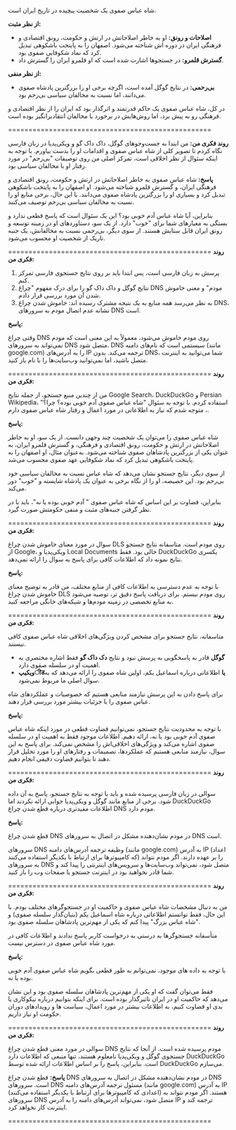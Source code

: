 
شاه عباس صفوی یک شخصیت پیچیده در تاریخ ایران است. 

**از نظر مثبت:**

* **اصلاحات و رونق:** او به خاطر اصلاحاتش در ارتش و حکومت، رونق اقتصادی و فرهنگی ایران در دوره اش شناخته می‌شود. اصفهان را به پایتخت باشکوهی تبدیل کرد که نماد شکوفایی صفوی بود.
* **گسترش قلمرو:**  در جستجوها اشارت شده است که او قلمرو ایران را گسترش داد.

**از نظر منفی:**

* **بی‌رحمی:** در نتایج گوگل آمده است،  اگرچه برخی او را بزرگترین پادشاه صفوی می‌دانند، اما نسبت به مخالفان سیاسی بی‌رحم بود.


در کل، شاه عباس صفوی یک حاکم قدرتمند و اثرگذار بود که ایران را از نظر اقتصادی و فرهنگی رو به پیش برد، اما روش‌هایش در برخورد با مخالفان انتقادبرانگیز بوده است. 


==================================================

**روند فکری من:** 
من ابتدا به جست‌وجوهای گوگل، داک داک گو و ویکی‌پدیا در زبان فارسی نگاه کردم تا تصویر کلی از شاه عباس صفوی و اقدامات او را بدست بیاورم. با توجه به اینکه سئوال از نظر اخلاقی است، تمرکز اصلی من روی توصیفات "بی‌رحم" در مورد رفتار او با مخالفان سیاسی بود.

**پاسخ:** 
شاه عباس صفوی به خاطر اصلاحاتش در ارتش و حکومت، رونق اقتصادی و فرهنگی ایران، و گسترش قلمرو شناخته می‌شود. او اصفهان را به پایتخت باشکوهی تبدیل کرد و بسیاری او را بزرگترین پادشاه صفوی می‌دانند. با این حال، برخی منابع او را نسبت به مخالفان سیاسی بی‌رحم توصیف می‌کنند. 

بنابراین، آیا شاه عباس آدم خوبی بود؟  این یک سئوال است که پاسخ قطعی ندارد و بستگی به معیارهای شما برای "خوب" دارد. از یک سو، دستاوردهای او در زمینه توسعه و رونق ایران قابل ستایش هستند. از سوی دیگر، بی‌رحمی نسبت به مخالفانش،  یک جنبه تاریک از شخصیت او محسوب می‌شود.



==================================================
**روند فکری من:**

1.  پرسش به زبان فارسی است، پس ابتدا باید بر روی نتایج جستجوی فارسی تمرکز کنم.
2.  نتایج گوگل و داک داک گو را برای درک مفهوم "چراغ DNS مودم" و معنی خاموش شدن آن مورد بررسی قرار دادم. 
3.  به نظر می‌رسد همه منابع به یک نتیجه مشترک رسیده اند: خاموش شدن چراغ DNS، نشانه عدم اتصال مودم به سرورهای DNS است.

**پاسخ:**

وقتی چراغ DNS روی مودم خاموش می‌شود، معمولاً به این معنی است که مودم نمی‌تواند به سرورهای DNS متصل شود. DNS سیستمی است که نام‌های دامنه (مانند google.com) را به آدرس‌های IP ترجمه می‌کند. بدون DNS، شما می‌توانید به اینترنت متصل باشید، اما نمی‌توانید وب‌سایت‌ها را با نام باز کنید.  



==================================================
**روند فکری من:** 

من از چندین منبع جستجو، از جمله نتایج Google Search، DuckDuckGo و Persian Wikipedia، استفاده کردم.  با توجه به سئوال "شاه عباس صفوی آدم خوبی بوده؟ چرا؟" ، متوجه شدم که نیاز به اطلاعاتی در مورد اعمال و رفتار شاه عباس صفوی دارم.  

**پاسخ:**

شاه عباس صفوی را می‌توان یک شخصیت چند وجهی دانست. از یک سو، او به خاطر اصلاحاتش در ارتش و حکومت، رونق اقتصادی و فرهنگی، و گسترش قلمرو ایران، به عنوان یکی از بزرگترین پادشاهان صفوی شناخته می‌شود.   به‌عنوان مثال، او اصفهان را به پایتخت باشکوهی تبدیل کرد که نماد شکوفایی عهد صفوی محسوب می‌شد. 

از سوی دیگر،  نتایج جستجو نشان می‌دهد که شاه عباس نسبت به مخالفان سیاسی خود بی‌رحم بود. این خصیصه، او را از نگاه برخی به عنوان یک پادشاه شایسته و "خوب" دور می‌کند. 

بنابراین، قضاوت بر این اساس که شاه عباس صفوی " آدم خوبی بوده یا نه"،  باید با در نظر گرفتن جنبه‌های مثبت و منفی حکومتش صورت گیرد.   

==================================================
**روند فکری من:** 

سوال در مورد معنای خاموش شدن چراغ DLS روی مودم است.  متاسفانه نتایج جستجو از Google، ویکی‌پدیا و Local Documents خالی بود. فقط DuckDuckGo یکسری نتایج نمونه داد که اطلاعات کافی برای پاسخ به سوال را ارائه نمی‌دهد.  

**پاسخ:**


 با توجه به عدم دسترسی به اطلاعات کافی از منابع مختلف، من قادر به توضیح معنای خاموش شدن چراغ DLS روی مودم نیستم. 
برای دریافت پاسخ دقیق تر، توصیه می‌شود به منابع تخصصی در زمینه مودم‌ها و شبکه‌های خانگی مراجعه کنید.   

==================================================
**روند فکری من:**

متاسفانه، نتایج جستجو برای مشخص کردن ویژگی‌های اخلاقی شاه عباس صفوی کافی نیستند. 

* **گوگل** قادر به پاسخگویی به پرسش نبود و نتایج **دک داک گو** فقط اشاره مختصری به اهمیت او در سلسله صفوی دارد.
* **ویکیپीडیا** اطلاعاتی درباره اسماعیل یکم، اولین شاه صفوی را ارائه می‌دهد که به سوال اصلی ما مربوط نمی‌شود.

برای پاسخ دادن به این پرسش نیازمند منابعی هستیم که خصوصیات و عملکردهای شاه عباس صفوی را با جزئیات بیشتر مورد بررسی قرار دهند.


**پاسخ:**

با توجه به محدودیت نتایج جستجو، نمی‌توانیم قضاوت قطعی در مورد اینکه شاه عباس صفوی آدم خوبی بود یا نه، ارائه دهیم. اطلاعات موجود فقط به اهمیت او در سلسله صفوی اشاره می‌کند و ویژگی‌های اخلاقی‌اش را مشخص نمی‌کند. برای پاسخ به این سوال، نیازمند منابعی هستیم که عملکردها، تصمیمات و رفتارهای او را مورد تحلیل قرار دهند تا بتوانیم قضاوت دقیقی انجام دهیم. 

==================================================
**روند فکری من:** 

سوالی در زبان فارسی پرسیده شده و باید با توجه به نتایج جستجو، پاسخ به آن داده شود.  برخی از منابع مانند گوگل و ویکی‌پدیا جوابی ارائه نکردند اما DuckDuckGo اطلاعات مفیدتری درباره قطع شدن چراغ DNS مودم دارد.


**پاسخ:**

قطع شدن چراغ DNS در مودم نشان‌دهنده مشکل در اتصال به سرورهای DNS است. 

سرورهای DNS وظیفه ترجمه آدرس‌های دامنه (مانند google.com) به آدرس IP  (اعداد که کامپیوترها برای ارتباط با یکدیگر استفاده می‌کنند) را بر عهده دارند. اگر مودم نتواند به سرورهای DNS متصل شود، نمی‌تواند وب‌سایت‌ها و سرویس‌های اینترنتی را پیدا کند و شما قادر نخواهید بود در اینترنت جستجو یا صفحات وب را باز کنید.  

==================================================
**روند فکری من:** 

من به دنبال مشخصات شاه عباس صفوی و حاکمیت او در جستجوگرهای مختلف بودم. با این حال، فقط توانستم اطلاعاتی درباره  شاه اسماعیل یکم (بنیان‌گذار سلسله صفوی) و "شاه عباس بزرگ" پیدا کنم که یکی از مهم‌ترین پادشاهان سلسله صفوی بود. 

متأسفانه جستجوگرها به درستی به درخواست کاربر پاسخ ندادند و اطلاعات کافی در مورد شاه عباس صفوی در دسترس نیست.


**پاسخ:**

با توجه به داده های موجود، نمی‌توانم به طور قطعی بگویم شاه عباس صفوی آدم خوبی بوده یا نه. 

فقط می‌توان گفت که او یکی از مهم‌ترین پادشاهان سلسله صفوی بود و این نشان می‌دهد که حاکمیت او در ایران تاثیرگذار بوده است. برای اینکه بتوانیم درباره نیکوکاری یا بدی او قضاوت کنیم، به اطلاعات بیشتر  در مورد اعمال، سیاست ها و رویدادهای دوران حکومت او نیاز داریم. 

==================================================
**روند فکری من:**

سوالی در مورد معنی قطع شدن چراغ DNS مودم پرسیده شده است.  از آنجا که نتایج جستجوی گوگل و ویکی‌پدیا نامعلوم هستند، تنها منبعی که اطلاعات دارد DuckDuckGo است. بنابراین، پاسخ را بر اساس اطلاعات ارائه شده توسط DuckDuckGo می‌سازم. 

**پاسخ:**
قطع شدن چراغ DNS در مودم نشان‌دهنده مشکل در اتصال به سرورهای DNS است.  سرورهای DNS مسئول ترجمه آدرس‌های دامنه (مانند google.com) به آدرس IP (اعدادی که کامپیوترها برای ارتباط با یکدیگر استفاده می‌کنند) هستند. اگر مودم نتواند به سرورهای DNS متصل شود، نمی‌تواند آدرس‌های دامنه را به آدرس IP ترجمه کند و اینترنت کار نخواهد کرد. 



==================================================

